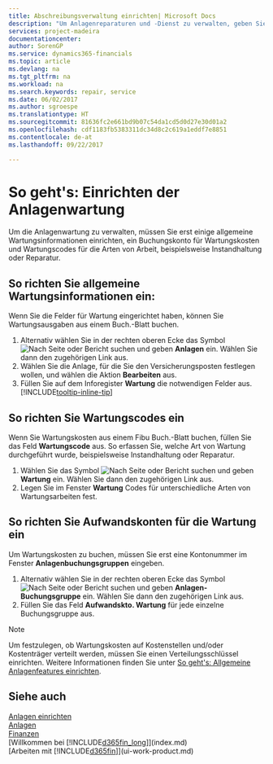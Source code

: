 ```yaml
---
title: Abschreibungsverwaltung einrichten| Microsoft Docs
description: "Um Anlagenreparaturen und -Dienst zu verwalten, geben Sie allgemeine Wartungsinformationen, Codes für die Art der Arbeit und eine Buchung für Kosten an."
services: project-madeira
documentationcenter: 
author: SorenGP
ms.service: dynamics365-financials
ms.topic: article
ms.devlang: na
ms.tgt_pltfrm: na
ms.workload: na
ms.search.keywords: repair, service
ms.date: 06/02/2017
ms.author: sgroespe
ms.translationtype: HT
ms.sourcegitcommit: 81636fc2e661bd9b07c54da1cd5d0d27e30d01a2
ms.openlocfilehash: cdf1183fb5383311dc34d8c2c619a1eddf7e8851
ms.contentlocale: de-at
ms.lasthandoff: 09/22/2017

---
```

# <a name="how-to-set-up-fixed-asset-maintenance"></a>So geht's: Einrichten der Anlagenwartung
Um die Anlagenwartung zu verwalten, müssen Sie erst einige allgemeine Wartungsinformationen einrichten, ein Buchungskonto für Wartungskosten und Wartungscodes für die Arten von Arbeit, beispielsweise Instandhaltung oder Reparatur.

## <a name="to-set-up-general-maintenance-information"></a>So richten Sie allgemeine Wartungsinformationen ein:
Wenn Sie die Felder für Wartung eingerichtet haben, können Sie Wartungsausgaben aus einem Buch.-Blatt buchen.

1. Alternativ wählen Sie in der rechten oberen Ecke das Symbol ![Nach Seite oder Bericht suchen](media/ui-search/search_small.png "Nach Seite oder Bericht suchen") und geben **Anlagen** ein. Wählen Sie dann den zugehörigen Link aus.
2. Wählen Sie die Anlage, für die Sie den Versicherungsposten festlegen wollen, und wählen die Aktion **Bearbeiten** aus.
3. Füllen Sie auf dem Inforegister **Wartung** die notwendigen Felder aus. [!INCLUDE[tooltip-inline-tip](includes/tooltip-inline-tip_md.md)]

## <a name="to-set-up-maintenance-codes"></a>So richten Sie Wartungscodes ein
Wenn Sie Wartungskosten aus einem Fibu Buch.-Blatt buchen, füllen Sie das Feld **Wartungscode** aus. So erfassen Sie, welche Art von Wartung durchgeführt wurde, beispielsweise Instandhaltung oder Reparatur.

1. Wählen Sie das Symbol ![Nach Seite oder Bericht suchen](media/ui-search/search_small.png "Nach Seite oder Bericht suchen") und geben **Wartung** ein. Wählen Sie dann den zugehörigen Link aus.
2. Legen Sie im Fenster **Wartung** Codes für unterschiedliche Arten von Wartungsarbeiten fest.

## <a name="to-set-up-maintenance-expense-accounts"></a>So richten Sie Aufwandskonten für die Wartung ein
Um Wartungskosten zu buchen, müssen Sie erst eine Kontonummer im Fenster **Anlagenbuchungsgruppen** eingeben.

1. Alternativ wählen Sie in der rechten oberen Ecke das Symbol ![Nach Seite oder Bericht suchen](media/ui-search/search_small.png "Nach Seite oder Bericht suchen") und geben **Anlagen-Buchungsgruppe** ein. Wählen Sie dann den zugehörigen Link aus.
2. Füllen Sie das Feld **Aufwandskto. Wartung** für jede einzelne Buchungsgruppe aus.

> [!NOTE]  
>   Um festzulegen, ob Wartungskosten auf Kostenstellen und/oder Kostenträger verteilt werden, müssen Sie einen Verteilungsschlüssel einrichten. Weitere Informationen finden Sie unter [So geht's: Allgemeine Anlagenfeatures einrichten](fa-how-setup-general.md).

## <a name="see-also"></a>Siehe auch
[Anlagen einrichten](fa-setup.md)  
[Anlagen](fa-manage.md)  
[Finanzen](finance.md)  
[Willkommen bei [!INCLUDE[d365fin_long](includes/d365fin_long_md.md)]](index.md)  
[Arbeiten mit [!INCLUDE[d365fin](includes/d365fin_md.md)]](ui-work-product.md)

